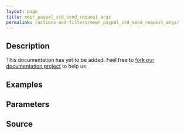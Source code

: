 ```yaml
---
layout: page
title: mepr_paypal_std_send_request_args
permalink: /actions-and-filters/mepr_paypal_std_send_request_args/
---
```


## Description

This documentation has yet to be added. Feel free to [fork our documentation project](https://github.com/caseproof/memberpress-docs) to help us.

## Examples


## Parameters


## Source


